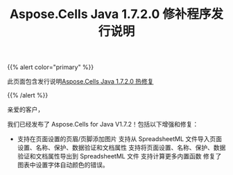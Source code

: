 ﻿---
title: Aspose.Cells Java 1.7.2.0 修补程序发行说明
type: docs
weight: 90
url: /zh/java/aspose-cells-java-1-7-2-0-hot-fix-release-notes/
---
{{% alert color="primary" %}} 

此页面包含发行说明[Aspose.Cells Java 1.7.2.0 热修复](https://downloads.aspose.com/cells/java/new-releases/aspose.cells-java-1.7.2.0-hot-fix/)

{{% /alert %}} 

亲爱的客户，

我们已经发布了 Aspose.Cells for Java V1.7.2！包括以下增强和修复：

- 支持在页面设置的页眉/页脚添加图片
支持从 SpreadsheetML 文件导入页面设置、名称、保护、数据验证和文档属性
支持将页面设置、名称、保护、数据验证和文档属性导出到 SpreadsheetML 文件
支持计算更多内置函数
修复了图表中设置字体自动颜色的错误。
